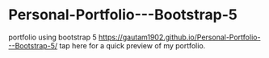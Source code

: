 # Personal-Portfolio---Bootstrap-5
portfolio using bootstrap 5
https://gautam1902.github.io/Personal-Portfolio---Bootstrap-5/ tap here for a quick preview of my portfolio. 
